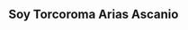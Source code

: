 <!DOCTYPE html>
<html lang="en">
<head>
    <meta charset="UTF-8">
    <meta http-equiv="X-UA-Compatible" content="IE=edge">
    <meta name="viewport" content="width=device-width, initial-scale=1.0">
  
</head>
<body>
    <h2 aling="center">Soy Torcoroma Arias Ascanio</h2>
    <div class="">
        <img src="" alt="">
    </div>
</body>
</html>

